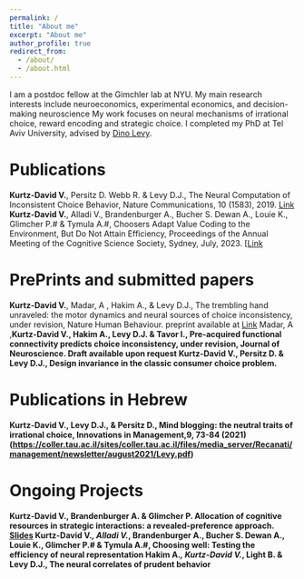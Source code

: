 ```yaml
---
permalink: /
title: "About me"
excerpt: "About me"
author_profile: true
redirect_from: 
  - /about/
  - /about.html
---
```

 
I am a postdoc fellow at the Gimchler lab at NYU.
My main research interests include neuroeconomics, experimental economics, and decision-making neuroscience
My work focuses on neural mechanisms of irrational choice, reward encoding and strategic choice.
I completed my PhD at Tel Aviv University, advised by [Dino Levy](https://dinolevylab.tau.ac.il).

Publications
======
<b>Kurtz-David V.</b>, Persitz D. Webb R. & Levy D.J., The Neural Computation of Inconsistent Choice Behavior, Nature Communications, 10 (1583), 2019. [Link](https://doi.org/10.1038/s41467-019-09343-2) <br>
<b>Kurtz-David V.</b>, Alladi V., Brandenburger A., Bucher S. Dewan A., Louie K., Glimcher P.# & Tymula A.#, Choosers Adapt Value Coding to the Environment, But Do Not Attain Efficiency, Proceedings of the Annual Meeting of the Cognitive Science Society, Sydney, July, 2023. [[Link](/files/vered-cogsi.pdf)


PrePrints and submitted papers 
======
<b>Kurtz-David V.</b>, Madar, A , Hakim A., & Levy D.J., The trembling hand unraveled: the motor dynamics and neural sources of choice inconsistency, under revision, Nature Human Behaviour. preprint available at [Link](https://www.biorxiv.org/content/10.1101/2022.12.20.521216v1)
Madar, A ,<b>Kurtz-David V.<b>, Hakim A., Levy D.J. & Tavor I., Pre-acquired functional connectivity predicts choice inconsistency, under revision, Journal of Neuroscience. Draft available upon request 
<b>Kurtz-David V.</b>, Persitz D. & Levy D.J., Design invariance in the classic consumer choice problem.

Publications in Hebrew
=====
<b>Kurtz-David V.</b>, Levy D.J., & Persitz D., Mind blogging: the neutral traits of irrational choice, Innovations in Management,9, 73-84 (2021) (https://coller.tau.ac.il/sites/coller.tau.ac.il/files/media_server/Recanati/management/newsletter/august2021/Levy.pdf) 

Ongoing Projects
====
<b>Kurtz-David V.</b>, Brandenburger A. & Glimcher P. Allocation of cognitive resources in strategic interactions: a revealed-preference approach. [Slides](/files/presentation.pdf)
<b>Kurtz-David V.*</b>, Alladi V.*, Brandenburger A., Bucher S. Dewan A., Louie K., Glimcher P.# & Tymula A.#, Choosing well: Testing the efficiency of neural representation
Hakim A.*, <b>Kurtz-David V.*</b>, Light B. & Levy D.J., The neural correlates of prudent behavior



